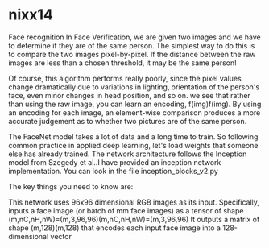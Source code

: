 # nixx14
Face recognition
In Face Verification, we are given two images and we have to determine if they are of the same person. The simplest way to do this is to compare the two images pixel-by-pixel. If the distance between the raw images are less than a chosen threshold, it may be the same person!


Of course, this algorithm performs really poorly, since the pixel values change dramatically due to variations in lighting, orientation of the person's face, even minor changes in head position, and so on.
we see that rather than using the raw image, you can learn an encoding, f(img)f(img).
By using an encoding for each image, an element-wise comparison produces a more accurate judgement as to whether two pictures are of the same person.

The FaceNet model takes a lot of data and a long time to train. So following common practice in applied deep learning, let's load weights that someone else has already trained. The network architecture follows the Inception model from Szegedy et al..I have provided an inception network implementation. You can look in the file inception_blocks_v2.py

The key things you need to know are:

This network uses 96x96 dimensional RGB images as its input. Specifically, inputs a face image (or batch of mm face images) as a tensor of shape (m,nC,nH,nW)=(m,3,96,96)(m,nC,nH,nW)=(m,3,96,96)
It outputs a matrix of shape (m,128)(m,128) that encodes each input face image into a 128-dimensional vector

